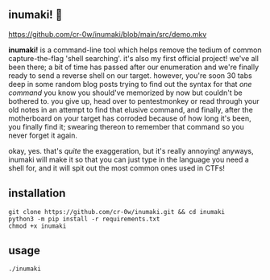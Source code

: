 ## inumaki! 🦴

https://github.com/cr-0w/inumaki/blob/main/src/demo.mkv

**inumaki!** is a command-line tool which helps remove the tedium of common capture-the-flag 'shell searching'. it's also my first official project! we've all been there; a bit of time has passed after our enumeration and we're finally ready to send a reverse shell on our target. however, you're soon 30 tabs deep in some random blog posts trying to find out the syntax for that *one command* you know you should've memorized by now but couldn't be bothered to. you give up, head over to pentestmonkey or read through your old notes in an attempt to find that elusive command, and finally, after the motherboard on your target has corroded because of how long it's been, you finally find it; swearing thereon to remember that command so you never forget it again. 

okay, yes. that's *quite* the exaggeration, but it's really annoying! anyways, inumaki will make it so that you can just type in the language you need a shell for, and it will spit out the most common ones used in CTFs! 

## installation
```
git clone https://github.com/cr-0w/inumaki.git && cd inumaki
python3 -m pip install -r requirements.txt
chmod +x inumaki
```

## usage
```
./inumaki
```

